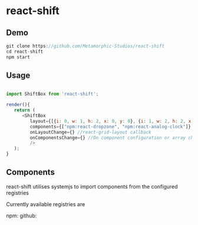 # react-shift


## Demo

```javascript
git clone https://github.com/Metamorphic-Studios/react-shift
cd react-shift
npm start
```

## Usage

```javascript

import ShiftBox from 'react-shift';

render(){
   return (
      <ShiftBox
         layout={[{i: 0, w: 1, h: 2, x: 0, y: 0}, {i: 1, w: 2, h: 2, x: 2, y: 3}]} //react-grid-layout layout props
         components={["npm:react-dropzone", "npm:react-analog-clock"]} //JSPM.io package descriptors
         onLayoutChange={} //react-grid-layout callback
         onComponentsChange={} //On component configuration or array change
         />
   );
}
```

## Components

react-shift utilises systemjs to import components from the configured registries

Currently available registries are

npm:
github:
